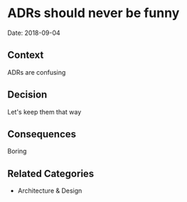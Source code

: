 # ADRs should never be funny

Date: 2018-09-04

## Context

ADRs are confusing

## Decision

Let's keep them that way

## Consequences

Boring

## Related Categories

* Architecture & Design
